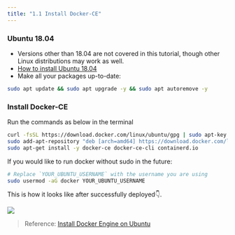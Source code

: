 ```yaml
---
title: "1.1 Install Docker-CE"
---
```


### Ubuntu 18.04

- Versions other than 18.04 are not covered in this tutorial, though other Linux distributions may work as well.
- [How to install Ubuntu 18.04](https://phoenixnap.com/kb/how-to-install-ubuntu-18-04)
- Make all your packages up-to-date: 

```bash
sudo apt update && sudo apt upgrade -y && sudo apt autoremove -y
```

### Install Docker-CE

Run the commands as below in the terminal

```bash
curl -fsSL https://download.docker.com/linux/ubuntu/gpg | sudo apt-key add -
sudo add-apt-repository "deb [arch=amd64] https://download.docker.com/linux/ubuntu $(lsb_release -cs) stable"
sudo apt-get install -y docker-ce docker-ce-cli containerd.io
```

If you would like to run docker without sudo in the future:

```bash
# Replace `YOUR_UBUNTU_USERNAME` with the username you are using
sudo usermod -aG docker YOUR_UBUNTU_USERNAME
```

This is how it looks like after successfully deployed👇.

![](/images/docs/poc3/1.1.png)

> Reference: [Install Docker Engine on Ubuntu](https://docs.docker.com/engine/install/ubuntu/)
